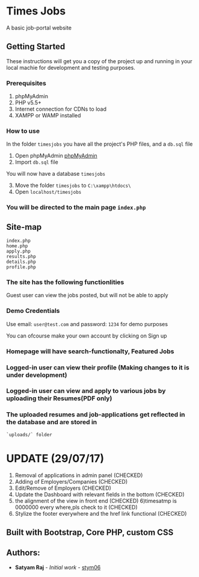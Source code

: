 # Times Jobs

A basic job-portal website

## Getting Started

These instructions will get you a copy of the project up and running in your local machie for development and 
testing purposes.

### Prerequisites

1) phpMyAdmin
2) PHP v5.5+
3) Internet connection for CDNs to load
4) XAMPP or WAMP installed

### How to use

In the folder `timesjobs` you have all the project's PHP files, and a `db.sql` file
1) Open phpMyAdmin  <a href="http://localhost/phpmyadmin/">phpMyAdmin </a>
2) Import `db.sql` file

You will now have a database `timesjobs`

3) Move the folder `timesjobs` to `C:\xampp\htdocs\`
4) Open `localhost/timesjobs`

### You will be directed to the main page `index.php`

## Site-map
    index.php
    home.php
    apply.php
    results.php
    details.php
    profile.php
  
### The site has the following functionlities

Guest user can view the jobs posted, but will not be able to apply

### Demo Credentials

Use email: `user@test.com`
and password: `1234`
for demo purposes

You can ofcourse make your own account by clicking on Sign up

### Homepage will have search-functionalty, Featured Jobs

### Logged-in user can view their profile (Making changes to it is under development)

### Logged-in user can view and apply to various jobs by uploading their Resumes(PDF only)

### The uploaded resumes and job-applications get reflected in the database and are stored in 
    `uploads/` folder
   
# UPDATE (29/07/17)
1) Removal of applications in admin panel (CHECKED)
2) Adding of Employers/Companies (CHECKED)
3) Edit/Remove of Employers (CHECKED)
4) Update the Dashboard with relevant fields in the bottom (CHECKED)
5) the alignment of the view in front end  (CHECKED)
6)timesatmp is 0000000 every where,pls check to it (CHECKED)
7) Stylize the footer everywhere and the href link functional (CHECKED)
    
## Built with Bootstrap, Core PHP, custom CSS

## Authors:
* **Satyam Raj** - *Initial work* - [stym06](https://github.com/stym06)
